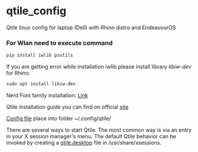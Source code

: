 # qtile_config
Qtile linux config for laptop (Dell) with Rhino distro and EndeavourOS

### For Wlan need to execute command
```python
pip install iwlib psutils
```

If you are getting error while installation iwlib please install library *libiw-dev*
for Rhino:
```bash
sudo apt install libiw-dev
```

Nerd Font family installation: [Link](https://github.com/ryanoasis/nerd-fonts)

Qtile installation guide you can find on official [site](https://docs.qtile.org/en/latest/manual/install/index.html) 

[Config file](https://github.com/Alex2182/qtile_config/blob/main/config.py) place into folder ~/.config/qtile/

There are several ways to start Qtile. The most common way is via an entry in your X session manager's menu. The default Qtile behavior can be invoked by creating a [qtile.desktop](https://github.com/qtile/qtile/blob/master/resources/qtile.desktop) file in /usr/share/xsessions.
